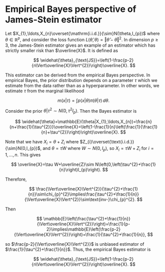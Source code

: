 # Empirical Bayes perspective of James-Stein estimator

Let $X_{1},\ldots,X_{n}\overset{\mathrm{i.i.d.}}{\sim}N(\theta,I_{p})$ where $\theta\in\mathbb{R}^{p}$, and consider the loss function $L(\widehat{\theta},\theta)=\Vert\widehat{\theta}-\theta\Vert^{2}$. In dimension $p \geq 3,$ the James-Stein estimator gives an example of an estimator which has strictly smaller risk than $\overline{X}$. It is defined as

$$
\widehat{\theta}_{\text{JS}}=\left(1-\frac{p-2}{n\Vert\overline{X}\Vert^{2}}\right)\overline{X}.
$$
 
This estimator can be derived from the empirical Bayes perspective. In empirical Bayes, the prior distribution depends on a parameter $\tau$ which we estimate from the data rather than as a hyperparameter. In other words, we estimate $\tau$ from the marginal likelihood

$$
m(x|\tau)=\int p(x|\theta)\pi(\theta|\tau)\,d\theta.
$$

Consider the prior $\theta|\tau^{2}\sim N(0,\tau^{2}I_{p})$. Then the Bayes estimator is

$$
\widehat{\theta}=\mathbb{E}(\theta|X_{1},\ldots,X_{n})=\frac{n}{n+\frac{1}{\tau^{2}}}\overline{X}=\left(1-\frac{1}{n}\left(\frac{1}{\frac{1}{n}+\tau^{2}}\right)\right)\overline{X}.
$$

Note that we have $X_{i}=\theta+Z_{i}$ where $Z_{i}\overset{\text{i.i.d.}}{\sim}N(0,I_{p})$, and $\theta=\tau W$ where $W\sim N(0,I_{p})$, so $X_{i}=\tau W+Z_{i}$ for $i=1,\ldots,n$. This gives

$$
\overline{X}=\tau W+\overline{Z}\sim N\left(0,\left(\tau^{2}+\frac{1}{n}\right)I_{p}\right).
$$

Therefore, 

$$
\frac{\Vert\overline{X}\Vert^{2}}{\tau^{2}+\frac{1}{n}}\sim\chi_{p}^{2}\implies\frac{\tau^{2}+\frac{1}{n}}{\Vert\overline{X}\Vert^{2}}\sim\text{inv-}\chi_{p}^{2}.
$$

Then

$$
\mathbb{E}\left(\frac{\tau^{2}+\frac{1}{n}}{\Vert\overline{X}\Vert^{2}}\right)=\frac{1}{p-2}\implies\mathbb{E}\left(\frac{p-2}{\Vert\overline{X}\Vert^{2}}\right)=\frac{1}{\tau^{2}+\frac{1}{n}},
$$

so $\frac{p-2}{\Vert\overline{X}\Vert^{2}}$ is unbiased estimator of $\frac{1}{\tau^{2}+\frac{1}{n}}$. Thus, the empirical Bayes estimator is

$$
\widehat{\theta}_{\text{JS}}=\left(1-\frac{p-2}{n\Vert\overline{X}\Vert^{2}}\right)\overline{X}.
$$

